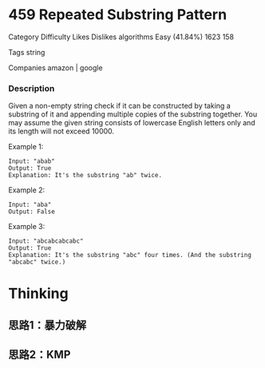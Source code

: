 # 459 Repeated Substring Pattern

Category	Difficulty	Likes	Dislikes
algorithms	Easy (41.84%)	1623	158

Tags
string

Companies
amazon | google

### Description  

Given a non-empty string check if it can be constructed by taking a substring of it and appending multiple copies of the substring together. You may assume the given string consists of lowercase English letters only and its length will not exceed 10000.


Example 1:
```
Input: "abab"
Output: True
Explanation: It's the substring "ab" twice.
```

Example 2:
```
Input: "aba"
Output: False
```

Example 3:
```
Input: "abcabcabcabc"
Output: True
Explanation: It's the substring "abc" four times. (And the substring "abcabc" twice.)
```

# Thinking  
## 思路1：暴力破解

## 思路2：KMP